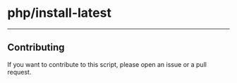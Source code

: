 # php/install-latest

----

## Contributing

If you want to contribute to this script, please open an issue or a pull request.
